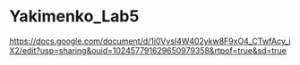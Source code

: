 # Yakimenko_Lab5
https://docs.google.com/document/d/1i0VvsI4W402ykw8F9xO4_CTwfAcy_iX2/edit?usp=sharing&ouid=102457791629650979358&rtpof=true&sd=true
